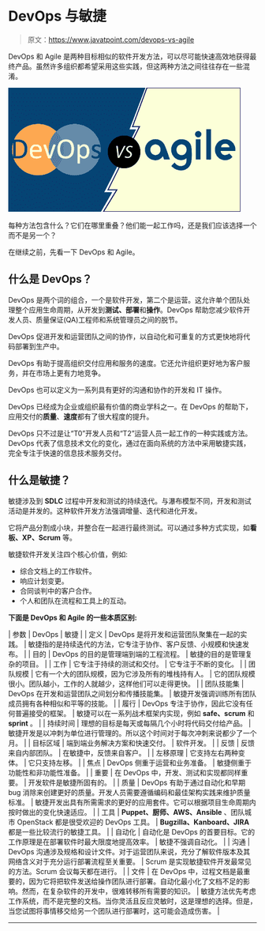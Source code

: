 # DevOps 与敏捷

> 原文：<https://www.javatpoint.com/devops-vs-agile>

DevOps 和 Agile 是两种目标相似的软件开发方法，可以尽可能快速高效地获得最终产品。虽然许多组织都希望采用这些实践，但这两种方法之间往往存在一些混淆。

![DevOps vs Agile](img/2e190de8d2f6dde85f6f68eba380b17a.png)

每种方法包含什么？它们在哪里重叠？他们能一起工作吗，还是我们应该选择一个而不是另一个？

在继续之前，先看一下 DevOps 和 Agile。

## 什么是 DevOps？

DevOps 是两个词的组合，一个是软件开发，第二个是运营。这允许单个团队处理整个应用生命周期，从开发到**测试、部署**和**操作**。DevOps 帮助您减少软件开发人员、质量保证(QA)工程师和系统管理员之间的脱节。

DevOps 促进开发和运营团队之间的协作，以自动化和可重复的方式更快地将代码部署到生产中。

DevOps 有助于提高组织交付应用和服务的速度。它还允许组织更好地为客户服务，并在市场上更有力地竞争。

DevOps 也可以定义为一系列具有更好的沟通和协作的开发和 IT 操作。

DevOps 已经成为企业或组织最有价值的商业学科之一。在 DevOps 的帮助下，应用交付的**质量**、**速度**都有了很大程度的提升。

DevOps 只不过是让“T0”开发人员和“T2”运营人员一起工作的一种实践或方法。DevOps 代表了信息技术文化的变化，通过在面向系统的方法中采用敏捷实践，完全专注于快速的信息技术服务交付。

## 什么是敏捷？

敏捷涉及到 **SDLC** 过程中开发和测试的持续迭代。与瀑布模型不同，开发和测试活动是并发的。这种软件开发方法强调增量、迭代和进化开发。

它将产品分割成小块，并整合在一起进行最终测试。可以通过多种方式实现，如**看板、XP、Scrum** 等。

敏捷软件开发关注四个核心价值，例如:

*   综合文档上的工作软件。
*   响应计划变更。
*   合同谈判中的客户合作。
*   个人和团队在流程和工具上的互动。

**下面是 DevOps 和 Agile 的一些本质区别:**

| 参数 | DevOps | 敏捷 |
| 定义 | DevOps 是将开发和运营团队聚集在一起的实践。 | 敏捷指的是持续迭代的方法，它专注于协作、客户反馈、小规模和快速发布。 |
| 目的 | DevOps 的目的是管理端到端的工程流程。 | 敏捷的目的是管理复杂的项目。 |
| 工作 | 它专注于持续的测试和交付。 | 它专注于不断的变化。 |
| 团队规模 | 它有一个大的团队规模，因为它涉及所有的堆栈持有人。 | 它的团队规模很小。团队越小，工作的人就越少，这样他们可以走得更快。 |
| 团队技能集 | DevOps 在开发和运营团队之间划分和传播技能集。 | 敏捷开发强调训练所有团队成员拥有各种相似和平等的技能。 |
| 履行 | DevOps 专注于协作，因此它没有任何普遍接受的框架。 | 敏捷可以在一系列战术框架内实现，例如 **safe、scrum** 和 **sprint** 。 |
| 持续时间 | 理想的目标是每天或每隔几个小时将代码交付给产品。 | 敏捷开发是以冲刺为单位进行管理的。所以这个时间对于每次冲刺来说都少了一个月。 |
| 目标区域 | 端到端业务解决方案和快速交付。 | 软件开发。 |
| 反馈 | 反馈来自内部团队。 | 在敏捷中，反馈来自客户。 |
| 左移原理 | 它支持左右两种变体。 | 它只支持左移。 |
| 焦点 | DevOps 侧重于运营和业务准备。 | 敏捷侧重于功能性和非功能性准备。 |
| 重要 | 在 DevOps 中，开发、测试和实现都同样重要。 | 开发软件是敏捷所固有的。 |
| 质量 | DevOps 有助于通过自动化和早期 bug 消除来创建更好的质量。开发人员需要遵循编码和最佳架构实践来维护质量标准。 | 敏捷开发出具有所需需求的更好的应用套件。它可以根据项目生命周期内按时做出的变化快速适应。 |
| 工具 | **Puppet、厨师、AWS、Ansible** 、团队城市 OpenStack 都是很受欢迎的 DevOps 工具。 | **Bugzilla、Kanboard、JIRA** 都是一些比较流行的敏捷工具。 |
| 自动化 | 自动化是 DevOps 的首要目标。它的工作原理是在部署软件时最大限度地提高效率。 | 敏捷不强调自动化。 |
| 沟通 | DevOps 沟通涉及规格和设计文件。对于运营团队来说，充分了解软件版本及其网络含义对于充分运行部署流程至关重要。 | Scrum 是实现敏捷软件开发最常见的方法。Scrum 会议每天都在进行。 |
| 文件 | 在 DevOps 中，过程文档是最重要的，因为它将把软件发送给操作团队进行部署。自动化最小化了文档不足的影响。然而，在复杂软件的开发中，很难转移所有需要的知识。 | 敏捷方法优先考虑工作系统，而不是完整的文档。当你灵活且反应灵敏时，这是理想的选择。但是，当您试图将事情移交给另一个团队进行部署时，这可能会造成伤害。 |

* * *